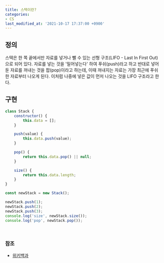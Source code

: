 ```yaml
---
title: 스택이란?
categories:
- CS
last_modified_at: '2021-10-17 17:37:00 +0900'
---
```


## 정의
스택은 한 쪽 끝에서만 자료를 넣거나 뺄 수 있는 선형 구조(LIFO - Last In First Out)으로 되어 있다. 자료를 넣는 것을 '밀어넣는다' 하여 푸쉬(push)라고 하고 반대로 넣어둔 자료를 꺼내는 것을 팝(pop)이라고 하는데, 이때 꺼내지는 자료는 가장 최근에 푸쉬한 자료부터 나오게 된다. 이처럼 나중에 넣은 값이 먼저 나오는 것을 LIFO 구조라고 한다.
<br>

## 구현
``` javascript
class Stack {
	constructor() {
		this.data = [];
	}

	push(value) {
		this.data.push(value);
	}

	pop() {
		return this.data.pop() || null;
	}

	size() {
		return this.data.length;
	}
}

const newStack = new Stack();

newStack.push(1);
newStack.push(2);
newStack.push(3);
console.log('size', newStack.size());
console.log('pop', newStack.pop());
```

<br>

### 참조
* [위키백과](https://ko.wikipedia.org/wiki/%EC%8A%A4%ED%83%9D)
